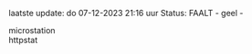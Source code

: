 laatste update: 
do 07-12-2023 21:16   uur 
Status: FAALT - geel - 
<div class="service Y">microstation</div><div class="service G">httpstat</div>